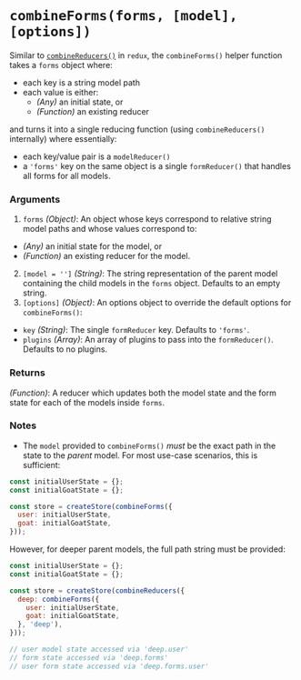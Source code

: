 # `combineForms(forms, [model], [options])`

Similar to [`combineReducers()`](TODO) in `redux`, the `combineForms()` helper function takes a `forms` object where:

- each key is a string model path
- each value is either:
  - _(Any)_ an initial state, or
  - _(Function)_ an existing reducer

and turns it into a single reducing function (using `combineReducers()` internally) where essentially:

- each key/value pair is a `modelReducer()`
- a `'forms'` key on the same object is a single `formReducer()` that handles all forms for all models.

### Arguments

1. `forms` _(Object)_: An object whose keys correspond to relative string model paths and whose values correspond to:
  - _(Any)_ an initial state for the model, or
  - _(Function)_ an existing reducer for the model.
2. `[model = '']` _(String)_: The string representation of the parent model containing the child models in the `forms` object. Defaults to an empty string.
3. `[options]` _(Object)_: An options object to override the default options for `combineForms()`:

  - `key` _(String)_: The single `formReducer` key. Defaults to `'forms'`.
  - `plugins` _(Array<Function>)_: An array of plugins to pass into the `formReducer()`. Defaults to no plugins.

### Returns

_(Function)_: A reducer which updates both the model state and the form state for each of the models inside `forms`.

### Notes

- The `model` provided to `combineForms()` _must_ be the exact path in the state to the _parent_ model. For most use-case scenarios, this is sufficient:

```jsx
const initialUserState = {};
const initialGoatState = {};

const store = createStore(combineForms({
  user: initialUserState,
  goat: initialGoatState,
}));
```

However, for deeper parent models, the full path string must be provided:

```jsx
const initialUserState = {};
const initialGoatState = {};

const store = createStore(combineReducers({
  deep: combineForms({
    user: initialUserState,
    goat: initialGoatState,
  }, 'deep'),
}));

// user model state accessed via 'deep.user'
// form state accessed via 'deep.forms'
// user form state accessed via 'deep.forms.user'
```
